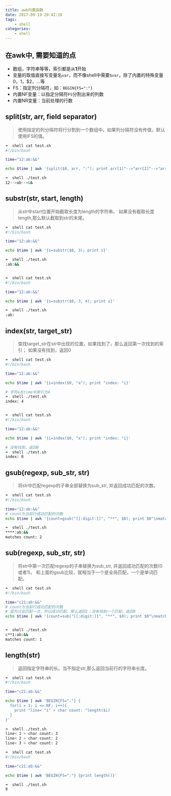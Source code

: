 ```yaml
---
title: awk内置函数
date: 2017-09-19 20:42:18
tags:
    - shell
categories:
    - shell
---
```


## 在awk中, 需要知道的点
- 数组，字符串等等，索引都是从**1**开始
- 变量的取值直接写变量名`var`，而不像shell中需要`$var`，除了内置的特殊变量$0，$1，$2，...等
- FS：指定列分隔符，如：`BEGIN{FS=":"}`
- 内置NF变量：以指定分隔符`FS`分割出来的列数
- 内置NR变量：当前处理的行数

## split(str, arr, field separator)
> 使用指定的列分隔符将行分割到一个数组中。如果列分隔符没有传值，默认使用IFS的值。

```bash
➜  shell cat test.sh
#!/bin/bash

time="12:ab:&&"

echo $time | awk '{split($0, arr, ":"); print arr[1]"-->"arr[2]"-->"arr[3]}'

➜  shell ./test.sh
12-->ab-->&&
```

## substr(str, start, length)
> 从str中start位置开始截取长度为length的字符串。
> 如果没有截取长度length,那么默认截取到str的末尾。

```bash
➜  shell cat test.sh
#!/bin/bash

time="12:ab:&&"

echo $time | awk '{s=substr($0, 3); print s}'

➜  shell ./test.sh
:ab:&&


➜  shell cat test.sh
#!/bin/bash

time="12:ab:&&"

echo $time | awk '{s=substr($0, 3, 4); print s}'

➜  shell ./test.sh
:ab:
```

## index(str, target_str)
> 查找target_str在str中出现的位置，如果找到了，那么返回第一次找到的索引；
> 如果没有找到，返回0

```bash
➜  shell cat test.sh
#!/bin/bash

time="12:ab:&&"

echo $time | awk '{i=index($0, "a"); print "index: "i}'

# 字符a在time中索引为4
➜  shell ./test.sh
index: 4


➜  shell cat test.sh
#!/bin/bash

time="12:ab:&&"

echo $time | awk '{i=index($0, "x"); print "index: "i}'

# 没有找到，返回0
➜  shell ./test.sh
index: 0
```

## gsub(regexp, sub_str, str)
> 将str中匹配regexp的子串全部替换为sub_str, 并返回成功匹配的次数。

```bash
➜  shell cat test.sh
#!/bin/bash

time="12:ab:&&"
# count为当前行成功匹配的次数
echo $time | awk '{count=gsub("[[:digit:]]", "**", $0); print $0"\nmatches count: "count}'

➜  shell ./test.sh
****:ab:&&
matches count: 2
```

## sub(regexp, sub_str, str)
> 将str中第一次匹配regexp的子串替换为sub_str, 并返回成功匹配的次数(0或者1)。
> 和上面的gsub比较，就相当于一个是全局匹配，一个是单词匹配。

```bash
➜  shell cat test.sh
#!/bin/bash

time="c21:ab:&&"
# count为当前行成功匹配的次数
# 因为只会匹配一次，所以成功匹配，那么返回1；没有找到一个匹配，返回0
echo $time | awk '{count=sub("[[:digit:]]", "**", $0); print $0"\nmatches count: "count}'


➜  shell ./test.sh
c**1:ab:&&
matches count: 1
```

## length(str)
> 返回指定字符串的长。当不指定str,那么返回当前行的字符串长度。

```bash
➜  shell cat test.sh
#!/bin/bash

time="c21:ab:&&"

echo $time | awk 'BEGIN{FS=":"} {
  for(i = 1; i <= NF; i++){
    print "line< "i" > char count: "length($i)
  }
}'

➜  shell ./test.sh
line< 1 > char count: 3
line< 2 > char count: 2
line< 3 > char count: 2
```


```bash
➜  shell cat test.sh
#!/bin/bash

time="c21:ab:&&"

echo $time | awk 'BEGIN{FS=":"} {print length()}'

➜  shell ./test.sh
9
```
